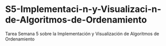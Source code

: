 # S5-Implementaci-n-y-Visualizaci-n-de-Algoritmos-de-Ordenamiento
Tarea Semana 5 sobre la Implementación y Visualización de Algoritmos de Ordenamiento
